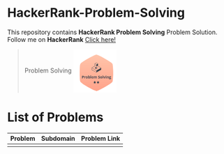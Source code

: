 # HackerRank-Problem-Solving
This repository contains **HackerRank Problem Solving** Problem Solution.
Follow me on **HackerRank** [Click here!](https://www.hackerrank.com/arwazkhan189)

> Problem Solving  <code><img align="center" height='100' src='https://github.com/arwazkhan189/HackerRank-Problem-Solving/blob/main/problemsolving.png' alt="Problem Solving"/></code>

# List of Problems


| Problem     | Subdomain   | Problem Link|
| ----------- | ----------- | ----------- |
|             |             |             |
